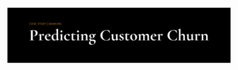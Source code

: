 ![This is an image](https://github.com/rgoubault/machine-learning-portfolio/blob/main/images/cutomer-churn-bank-github.png)
